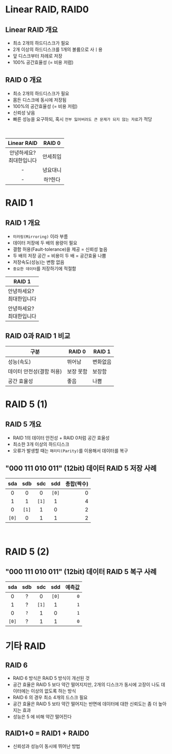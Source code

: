 # Linear RAID, RAID0

## Linear RAID 개요
- 최소 2개의 하드디스크가 필요
- 2개 이상의 하드디스크를 1개의 볼륨으로 사ㅣ용
- 앞 디스크부터 차례로 저장
- 100% 공간효율성 (= 비용 저렴)

## RAID 0 개요
- 최소 2개의 하드디스크가 필요
- 몸든 디스크에 동시에 저장됨
- 100%의 공간효율성 (= 비용 저럼)
- 신뢰성 낮음
- 빠른 성능을 요구하되, 혹시 `전부 잃어버려도 큰 문제가 되지 않는 자료`가 적당
</br></br></br>

|Linear RAID| RAID 0 |
|:-:|:-:|
|안녕하세요?</br>최대한입니다|안세최입|
|-|녕요대니|
|-|하?한다|


# RAID 1
## RAID 1 개요
- `미러링(Mirroring)` 이라 부름
- 데이터 저장에 두 배의 용량이 필요
- 결함 허용(Fault-tolerance)을 제공 = 신뢰성 높음
- 두 배의 저장 공간 = 비용이 두 배 = 공간효율 나쁨
- 저장속도(성능)는 변함 없음
- `중요한 데이터`를 저장하기에 적절함

|RAID 1|
|-|
|안녕하세요?</br>최대한입니다|
|안녕하세요?</br>최대한입니다|

## RAID 0과 RAID 1 비교

|구분|RAID 0|RAID 1|
|-|-|-|
|성능(속도)|뛰어남|변화없음|
|데이터 안전성(결함 허용)|보장 못함|보장함|
|공간 효율성|좋음|나쁨


# RAID 5 (1)
## RAID 5 개요
- RAID 1의 데이터 안전성 + RAID 0처럼 공간 효율성
- 최소한 3개 이상의 하드디스크
- 오류가 발생할 때는 `패리티(Parity)`를 이용해서 데이터를 복구
## "000 111 010 011" (12bit) 데이터 RAID 5 저장 사례

|sda|sdb|sdc|sdd|총합(짝수)|
|:-:|:-:|:-:|:-:|-:|
|0|0|0|`[0]`|0|
|1|1|`[1]`|1|4|
|0|`[1]`|1|0|2|
|`[0]`|0|1|1|2|

</br>

# RAID 5 (2)
## "000 111 010 011" (12bit) 데이터 RAID 5 복구 사례

|sda|sdb|sdc|sdd|예측값
|:-:|:-:|:-:|:-:|-:|
|0|?|0|`[0]`|`0`|
|1|?|`[1]`|1|`1`|
|0|`?`|1|0|`1`|
|`[0]`|?|1|1|`0`|

# 기타 RAID
## RAID 6
- RAID 6 방식은 RAID 5 방식이 개선된 것
- 공간 효율은 RAID 5 보다 약간 떨어지지만, 2개의 디스크가 동시에 고장이 나도 데이터에는 이상의 없도록 하는 방식
- RAID 6 의 경우 최소 4개의 드스크 필요
- 공간 효율은 RAID 5 보타 약간 떨어지는 반면에 데이터에 대한 신뢰도는 좀 더 높아지는 효과
- 성능은 5 에 비해 약간 떨어진다

## RAID1+0 = RAID1 + RAID0
- 신뢰성과 성능이 동시에 뛰어난 방법